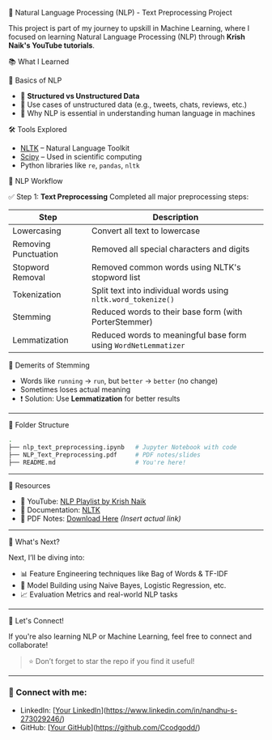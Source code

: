  🧠 Natural Language Processing (NLP) - Text Preprocessing Project

This project is part of my journey to upskill in Machine Learning, where I focused on learning Natural Language Processing (NLP) through 
**Krish Naik's YouTube tutorials**.



📚 What I Learned

 🧾 Basics of NLP
- 📌 **Structured vs Unstructured Data**  
- 🧠 Use cases of unstructured data (e.g., tweets, chats, reviews, etc.)
- 🎯 Why NLP is essential in understanding human language in machines

 🛠 Tools Explored
- [NLTK](https://www.nltk.org/) – Natural Language Toolkit
- [Scipy](https://www.scipy.org/) – Used in scientific computing
- Python libraries like `re`, `pandas`, `nltk`



 🔄 NLP Workflow

✅ Step 1: **Text Preprocessing**
Completed all major preprocessing steps:

| Step                | Description                                                                 |
|---------------------|-----------------------------------------------------------------------------|
| Lowercasing         | Convert all text to lowercase                                               |
| Removing Punctuation| Removed all special characters and digits                                   |
| Stopword Removal    | Removed common words using NLTK's stopword list                             |
| Tokenization        | Split text into individual words using `nltk.word_tokenize()`              |
| Stemming            | Reduced words to their base form (with PorterStemmer)                      |
| Lemmatization       | Reduced words to meaningful base form using `WordNetLemmatizer`            |

🚫 Demerits of Stemming
- Words like `running` → `run`, but `better` → `better` (no change)
- Sometimes loses actual meaning
- ❗ Solution: Use **Lemmatization** for better results

---

 📂 Folder Structure

```bash
.
├── nlp_text_preprocessing.ipynb   # Jupyter Notebook with code
├── NLP_Text_Preprocessing.pdf     # PDF notes/slides
├── README.md                      # You're here!
````

---

📎 Resources

* 🎥 YouTube: [NLP Playlist by Krish Naik](https://www.youtube.com/playlist?list=PLZoTAELRMXVPkl7oRvzyNnyj1HS4wt2K-)
* 📘 Documentation: [NLTK](https://www.nltk.org/)
* 📄 PDF Notes: [Download Here](#) *(Insert actual link)*

---

 🧠 What's Next?

Next, I’ll be diving into:

* 📊 Feature Engineering techniques like Bag of Words & TF-IDF
* 🤖 Model Building using Naive Bayes, Logistic Regression, etc.
* 📈 Evaluation Metrics and real-world NLP tasks

---

 🤝 Let's Connect!

If you're also learning NLP or Machine Learning, feel free to connect and collaborate!

> ⭐ Don’t forget to star the repo if you find it useful!

---

### 🔗 Connect with me:

* LinkedIn: [[Your LinkedIn](#)](https://www.linkedin.com/in/nandhu-s-273029246/)
* GitHub: [[Your GitHub](#)](https://github.com/Ccodgodd/)

```


